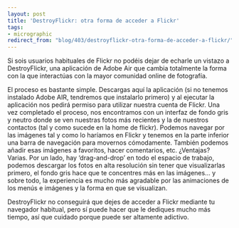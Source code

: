 ```yaml
---
layout: post
title: 'DestroyFlickr: otra forma de acceder a Flickr'
tags:
- micrographic
redirect_from: "blog/403/destroyflickr-otra-forma-de-acceder-a-flickr/"
---
```

Si sois usuarios habituales de Flickr no podéis dejar de echarle un vistazo a DestroyFlickr, una aplicación de Adobe Air que cambia totalmente la forma con la que interactúas con la mayor comunidad online de fotografía.
<!--more-->
El proceso es bastante simple. Descargas aquí la aplicación (si no tenemos instalado Adobe AIR, tendremos que instalarlo primero) y al ejecutar la aplicación nos pedirá permiso para utilizar nuestra cuenta de Flickr. Una vez completado el proceso, nos encontramos con un interfaz de fondo gris y neutro donde se ven nuestras fotos más recientes y la de nuestros contactos (tal y como sucede en la home de flickr). Podemos navegar por las imágenes tal y como lo haríamos en Flickr y tenemos en la parte inferior una barra de navegación para movernos cómodamente. También podemos añadir esas imágenes a favoritos, hacer comentarios, etc. ¿Ventajas? Varias. Por un lado, hay ‘drag-and-drop’ en todo el espacio de trabajo, podemos descargar los fotos en alta resolución sin tener que visualizarlas primero, el fondo gris hace que te concentres más en las imágenes… y sobre todo, la experiencia es mucho más agradable por las animaciones de los menús e imágenes y la forma en que se visualizan.

DestroyFlickr no conseguirá que dejes de acceder a Flickr mediante tu navegador habitual, pero sí puede hacer que le dediques mucho más tiempo, así que cuidado porque puede ser altamente adictivo.
